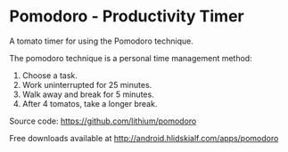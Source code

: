# Pomodoro - Productivity Timer

A tomato timer for using the Pomodoro technique.

The pomodoro technique is a personal time management method:
 1. Choose a task.
 2. Work uninterrupted for 25 minutes.
 3. Walk away and break for 5 minutes.
 4. After 4 tomatos, take a longer break.

Source code: https://github.com/lithium/pomodoro

Free downloads available at http://android.hlidskialf.com/apps/pomodoro
